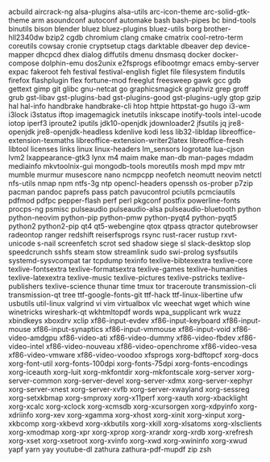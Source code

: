 acbuild
aircrack-ng
alsa-plugins
alsa-utils
arc-icon-theme
arc-solid-gtk-theme
arm
asoundconf
autoconf
automake
bash
bash-pipes
bc
bind-tools
binutils
bison
blender
bluez
bluez-plugins
bluez-utils
borg
brother-hll2340dw
bzip2
cgdb
chromium
clang
cmake
cmatrix
cool-retro-term
coreutils
cowsay
cronie
cryptsetup
ctags
darktable
dbeaver
dep
device-mapper
dhcpcd
dhex
dialog
diffutils
dmenu
dnsmasq
docker
docker-compose
dolphin-emu
dos2unix
e2fsprogs
efibootmgr
emacs
emby-server
expac
fakeroot
feh
festival
festival-english
figlet
file
filesystem
findutils
firefox
flashplugin
flex
fortune-mod
freeglut
freesweep
gawk
gcc
gdb
gettext
gimp
git
glibc
gnu-netcat
go
graphicsmagick
graphviz
grep
groff
grub
gst-libav
gst-plugins-bad
gst-plugins-good
gst-plugins-ugly
gtop
gzip
hal
hal-info
handbrake
handbrake-cli
htop
httpie
httpstat-go
hugo
i3-wm
i3lock
i3status
iftop
imagemagick
inetutils
inkscape
inotify-tools
intel-ucode
iotop
iperf3
iproute2
iputils
jdk10-openjdk
jdownloader2
jfsutils
jq
jre8-openjdk
jre8-openjdk-headless
kdenlive
kodi
less
lib32-libldap
libreoffice-extension-texmaths
libreoffice-extension-writer2latex
libreoffice-fresh
libtool
licenses
links
linux
linux-headers
lm_sensors
logrotate
lua-cjson
lvm2
lxappearance-gtk3
lynx
m4
maim
make
man-db
man-pages
mdadm
mediainfo
mkvtoolnix-gui
mongodb-tools
moreutils
mosh
mpd
mpv
mtr
mumble
murmur
musescore
nano
ncmpcpp
neofetch
neomutt
neovim
netctl
nfs-utils
nmap
npm
ntfs-3g
ntp
opencl-headers
openssh
os-prober
p7zip
pacman
pandoc
paprefs
pass
patch
pavucontrol
pciutils
pcmciautils
pdfmod
pdfpc
pepper-flash
perf
perl
pkgconf
postfix
powerline-fonts
procps-ng
psmisc
pulseaudio
pulseaudio-alsa
pulseaudio-bluetooth
python
python-neovim
python-pip
python-pmw
python-pyqt4
python-pyqt5
python2
python2-pip
qt4
qt5-webengine
qtox
qtpass
qtractor
qutebrowser
radeontop
ranger
redshift
reiserfsprogs
rsync
rust-racer
rustup
rxvt-unicode
s-nail
screenfetch
scrot
sed
shadow
siege
sl
slack-desktop
slop
speedcrunch
sshfs
steam
stow
streamlink
sudo
swi-prolog
sysfsutils
systemd-sysvcompat
tar
tcpdump
texinfo
texlive-bibtexextra
texlive-core
texlive-fontsextra
texlive-formatsextra
texlive-games
texlive-humanities
texlive-latexextra
texlive-music
texlive-pictures
texlive-pstricks
texlive-publishers
texlive-science
thunar
time
tmux
tor
traceroute
transmission-cli
transmission-qt
tree
ttf-google-fonts-git
ttf-hack
ttf-linux-libertine
ufw
usbutils
util-linux
valgrind
vi
vim
virtualbox
vlc
weechat
wget
which
wine
winetricks
wireshark-qt
wkhtmltopdf
words
wpa_supplicant
wrk
wuzz
xbindkeys
xboxdrv
xclip
xf86-input-evdev
xf86-input-keyboard
xf86-input-mouse
xf86-input-synaptics
xf86-input-vmmouse
xf86-input-void
xf86-video-amdgpu
xf86-video-ati
xf86-video-dummy
xf86-video-fbdev
xf86-video-intel
xf86-video-nouveau
xf86-video-openchrome
xf86-video-vesa
xf86-video-vmware
xf86-video-voodoo
xfsprogs
xorg-bdftopcf
xorg-docs
xorg-font-util
xorg-fonts-100dpi
xorg-fonts-75dpi
xorg-fonts-encodings
xorg-iceauth
xorg-luit
xorg-mkfontdir
xorg-mkfontscale
xorg-server
xorg-server-common
xorg-server-devel
xorg-server-xdmx
xorg-server-xephyr
xorg-server-xnest
xorg-server-xvfb
xorg-server-xwayland
xorg-sessreg
xorg-setxkbmap
xorg-smproxy
xorg-x11perf
xorg-xauth
xorg-xbacklight
xorg-xcalc
xorg-xclock
xorg-xcmsdb
xorg-xcursorgen
xorg-xdpyinfo
xorg-xdriinfo
xorg-xev
xorg-xgamma
xorg-xhost
xorg-xinit
xorg-xinput
xorg-xkbcomp
xorg-xkbevd
xorg-xkbutils
xorg-xkill
xorg-xlsatoms
xorg-xlsclients
xorg-xmodmap
xorg-xpr
xorg-xprop
xorg-xrandr
xorg-xrdb
xorg-xrefresh
xorg-xset
xorg-xsetroot
xorg-xvinfo
xorg-xwd
xorg-xwininfo
xorg-xwud
yapf
yarn
yay
youtube-dl
zathura
zathura-pdf-mupdf
zip
zsh
